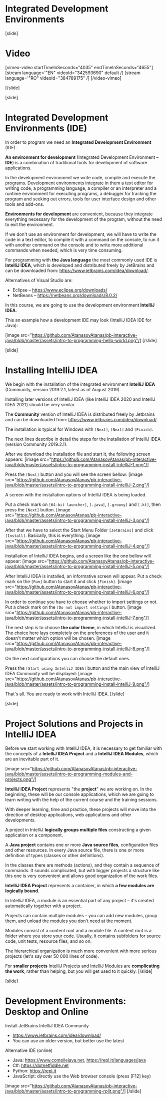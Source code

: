 # Integrated Development Environments

[slide]
# Video

[vimeo-video startTimeInSeconds="4035" endTimeInSeconds="4655"]
[stream language='"EN" videoId="342593690" default /]
[stream language='"RO" videoId="384789175"  /]
[/video-vimeo]

[/slide]

[slide]
# Integrated Development Environments (IDE)
In order to program we need an **Integrated Development Environment** (IDE). 

**An environment for development** (Integrated Development Environment – **IDE**) is a combination of traditional tools for development of software applications. 

In the development environment we write code, compile and execute the programs. Development environments integrate in them a text editor for writing code, a programming language, a compiler or an interpreter and a runtime environment for executing programs, a debugger for tracking the program and seeking out errors, tools for user interface design and other tools and add-ons.

**Environments for development** are convenient, because they integrate everything necessary for the development of the program, without the need to exit the environment. 

If we don't use an environment for development, we will have to write the code in a text editor, to compile it with a command on the console, to run it with another command on the console and to write more additional commands when needed, which is very time consuming. 

For programming with **the Java language** the most commonly used IDE is **IntelliJ IDEA**, which is developed and distributed freely by JetBrains and can be downloaded from: https://www.jetbrains.com/idea/download/.

Alternatives of Visual Studio are:
- Eclipse – https://www.eclipse.org/downloads/
- NetBeans – https://netbeans.org/downloads/8.0.2/

In this course, we are going to use the development environment **IntelliJ IDEA**. 

This an example how a development IDE may look (IntelliJ IDEA IDE for Java):

[image src="https://github.com/AtanasovAtanas/pb-interactive-java/blob/master/assets/intro-to-programming-hello-world.png"/]
[/slide]

[slide]
# Installing IntelliJ IDEA
We begin with the installation of the integrated environment **IntelliJ IDEA** (Community, version 2019.2.1, latest as of August 2019). 

Installing later versions of IntelliJ IDEA (like IntelliJ IDEA 2020 and IntelliJ IDEA 2021) should be very similar.

The **Community** version of IntelliJ IDEA is distributed freely by Jetbrains and can be downloaded from: https://www.jetbrains.com/idea/download/.

The installation is typical for Windows with `[Next]`, `[Next]` and `[Finish]`.

The next lines describe in detail the steps for the installation of IntelliJ IDEA (version Community 2019.2.1). 

After we download the installation file and start it, the following screen appears:
[image src="https://github.com/AtanasovAtanas/pb-interactive-java/blob/master/assets/intro-to-programming-install-intelliJ-1.png"/]

Press the `[Next]` button and you will see the screen bellow:
[image src="https://github.com/AtanasovAtanas/pb-interactive-java/blob/master/assets/intro-to-programming-install-intelliJ-2.png"/]

A screen with the installation options of IntelliJ IDEA is being loaded.

Put a check mark on `[64-bit launcher]`, `[.java]`, `[.groovy]` and `[.kt]`, then press the `[Next]` button. 
[image src="https://github.com/AtanasovAtanas/pb-interactive-java/blob/master/assets/intro-to-programming-install-intelliJ-3.png"/]

After that we have to select the Start Menu Folder `[JetBrains]` and click `[Install]`. Basically, this is everything.
[image src="https://github.com/AtanasovAtanas/pb-interactive-java/blob/master/assets/intro-to-programming-install-intelliJ-4.png"/]

Installation of IntelliJ IDEA begins, and a screen like the one bellow will appear:
[image src="https://github.com/AtanasovAtanas/pb-interactive-java/blob/master/assets/intro-to-programming-install-intelliJ-5.png"/]

After IntelliJ IDEA is installed, an informative screen will appear. Put a check mark on the `[Run]` button to start it and click `[Finish]`.
[image src="https://github.com/AtanasovAtanas/pb-interactive-java/blob/master/assets/intro-to-programming-install-intelliJ-6.png"/]

In order to continue you have to choose whether to import settings or not. Put a check mark on the `[Do not import settings]` button.
[image src="https://github.com/AtanasovAtanas/pb-interactive-java/blob/master/assets/intro-to-programming-install-intelliJ-7.png"/]

The next step is to choose **the color theme**, in which IntelliJ is visualized. The choice here lays completely on the preferences of the user and it doesn't matter which option will be chosen.
[image src="https://github.com/AtanasovAtanas/pb-interactive-java/blob/master/assets/intro-to-programming-install-intelliJ-8.png"/]

On the next configurations you can choose the default ones.

Press the `[Start using IntelliJ IDEA]` button and the main view of IntelliJ IDEA Community will be displayed:
[image src="https://github.com/AtanasovAtanas/pb-interactive-java/blob/master/assets/intro-to-programming-install-intelliJ-9.png"/]

That's all. You are ready to work with IntelliJ IDEA.
[/slide]

[slide]
# Project Solutions and Projects in IntelliJ IDEA
Before we start working with IntelliJ IDEA, it is necessary to get familiar with the concepts of a **IntelliJ IDEA Project** and a **IntelliJ IDEA Modules**, which are an inevitable part of it.

[image src="https://github.com/AtanasovAtanas/pb-interactive-java/blob/master/assets/intro-to-programming-modules-and-projects.png"/]

**IntelliJ IDEA Project** represents "the **project**" we are working on. In the beginning, these will be our console applications, which we are going to learn writing with the help of the current course and the training sessions.

With deeper learning, time and practice, these projects will move into the direction of desktop applications, web applications and other developments. 

A project in IntelliJ **logically groups multiple files** constructing a given application or a component. 

A **Java project** contains one or more **Java source files**, configuration files and other resources. In every Java source file, there is one or more definition of types (classes or other definitions). 

In the classes there are methods (actions), and they contain a sequence of commands. It sounds complicated, but with bigger projects a structure like this one is very convenient and allows good organization of the work files.

**IntelliJ IDEA Project** represents a container, in which **a few modules are logically bound**. 

In IntelliJ IDEA, a module is an essential part of any project – it's created automatically together with a project. 

Projects can contain multiple modules – you can add new modules, group them, and unload the modules you don't need at the moment.

Modules consist of a content root and a module file. A content root is a folder where you store your code. Usually, it contains subfolders for source code, unit tests, resource files, and so on.

The hierarchical organization is much more convenient with more serious projects (let's say over 50 000 lines of code).

For **smaller projects** IntelliJ Projects and IntelliJ Modules are **complicating the work**, rather than helping, but you will get used to it quickly.
[/slide]

[slide]
# Development Environments: Desktop and Online
Install JetBrains IntelliJ IDEA Community

* https://www.jetbrains.com/idea/download/
* You can use an older version, but better use the latest

Alternative IDE (online)

* Java: https://www.compilejava.net, https://repl.it/languages/java
* C#: https://dotnetfiddle.net
* Python: https://repl.it
* JavaScript: directly use the Web browser console (press \[F12\] key)

[image src="https://github.com/AtanasovAtanas/pb-interactive-java/blob/master/assets/intro-to-programming-rplit.png"/]
[/slide]